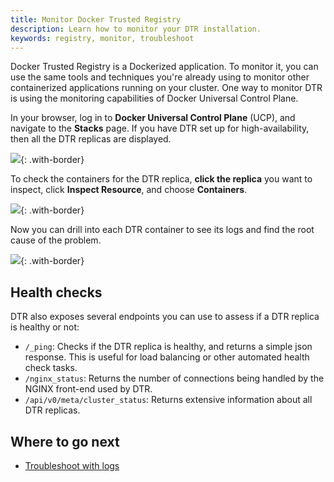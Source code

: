 ```yaml
---
title: Monitor Docker Trusted Registry
description: Learn how to monitor your DTR installation.
keywords: registry, monitor, troubleshoot
---
```

Docker Trusted Registry is a Dockerized application. To monitor it, you can use the same tools and techniques you're already using to monitor other containerized applications running on your cluster. One way to monitor DTR is using the monitoring capabilities of Docker Universal Control Plane.

In your browser, log in to **Docker Universal Control Plane** (UCP), and navigate to the **Stacks** page. If you have DTR set up for high-availability, then all the DTR replicas are displayed.

![](../../images/monitor-1.png){: .with-border}

To check the containers for the DTR replica, **click the replica** you want to inspect, click **Inspect Resource**, and choose **Containers**.

![](../../images/monitor-2.png){: .with-border}

Now you can drill into each DTR container to see its logs and find the root cause of the problem.

![](../../images/monitor-3.png){: .with-border}

## Health checks

DTR also exposes several endpoints you can use to assess if a DTR replica is healthy or not:

* `/_ping`: Checks if the DTR replica is healthy, and returns a simple json response. This is useful for load balancing or other automated health check tasks.
* `/nginx_status`: Returns the number of connections being handled by the NGINX front-end used by DTR.
* `/api/v0/meta/cluster_status`: Returns extensive information about all DTR replicas.

## Where to go next

* [Troubleshoot with logs](troubleshoot-with-logs.md)